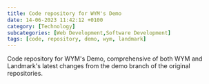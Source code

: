 ```yaml
---
title: Code repository for WYM's Demo
date: 14-06-2023 11:42:12 +0100
category: [Technology]
subcategories: [Web Development,Software Development]
tags: [code, repository, demo, wym, landmark]
---
```


Code repository for WYM's Demo, comprehensive of both WYM and Landmark's latest changes from the demo branch of the original repositories.
